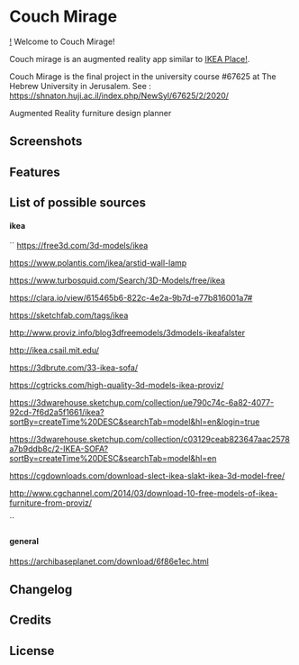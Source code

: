 # Couch Mirage

[!](/docs/images/logo.png)
Welcome to Couch Mirage!
 
Couch mirage is an augmented reality app similar to [IKEA Place!](https://play.google.com/store/apps/details?id=com.inter_ikea.place&hl=en_US).


 
Couch Mirage is the final project in the university course #67625 at The Hebrew University in Jerusalem.
See : https://shnaton.huji.ac.il/index.php/NewSyl/67625/2/2020/



Augmented Reality furniture design planner




## Screenshots

## Features

## List of possible  sources
#### ikea
``
https://free3d.com/3d-models/ikea

https://www.polantis.com/ikea/arstid-wall-lamp

https://www.turbosquid.com/Search/3D-Models/free/ikea

https://clara.io/view/615465b6-822c-4e2a-9b7d-e77b816001a7#

https://sketchfab.com/tags/ikea

http://www.proviz.info/blog3dfreemodels/3dmodels-ikeafalster

http://ikea.csail.mit.edu/

https://3dbrute.com/33-ikea-sofa/

https://cgtricks.com/high-quality-3d-models-ikea-proviz/

https://3dwarehouse.sketchup.com/collection/ue790c74c-6a82-4077-92cd-7f6d2a5f1661/ikea?sortBy=createTime%20DESC&searchTab=model&hl=en&login=true

https://3dwarehouse.sketchup.com/collection/c03129ceab823647aac2578a7b9ddb8c/2-IKEA-SOFA?sortBy=createTime%20DESC&searchTab=model&hl=en

https://cgdownloads.com/download-slect-ikea-slakt-ikea-3d-model-free/

http://www.cgchannel.com/2014/03/download-10-free-models-of-ikea-furniture-from-proviz/


``
#### general
https://archibaseplanet.com/download/6f86e1ec.html

## Changelog
## Credits


## License

